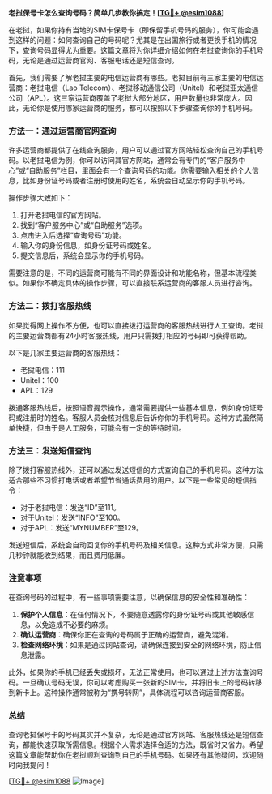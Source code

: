 **老挝保号卡怎么查询号码？简单几步教你搞定！[[TG💪+ @esim1088](https://t.me/s/esim1088)]**

在老挝，如果你持有当地的SIM卡保号卡（即保留手机号码的服务），你可能会遇到这样的问题：如何查询自己的号码呢？尤其是在出国旅行或者更换手机的情况下，查询号码显得尤为重要。这篇文章将为你详细介绍如何在老挝查询你的手机号码，无论是通过运营商官网、客服电话还是短信查询。

首先，我们需要了解老挝主要的电信运营商有哪些。老挝目前有三家主要的电信运营商：老挝电信（Lao Telecom）、老挝移动通信公司（Unitel）和老挝亚太通信公司（APL）。这三家运营商覆盖了老挝大部分地区，用户数量也非常庞大。因此，无论你是使用哪家运营商的服务，都可以按照以下步骤查询你的手机号码。

### 方法一：通过运营商官网查询

许多运营商都提供了在线查询服务，用户可以通过官方网站轻松查询自己的手机号码。以老挝电信为例，你可以访问其官方网站，通常会有专门的“客户服务中心”或“自助服务”栏目，里面会有一个查询号码的功能。你需要输入相关的个人信息，比如身份证号码或者注册时使用的姓名，系统会自动显示你的手机号码。

操作步骤大致如下：
1. 打开老挝电信的官方网站。
2. 找到“客户服务中心”或“自助服务”选项。
3. 点击进入后选择“查询号码”功能。
4. 输入你的身份信息，如身份证号码或姓名。
5. 提交信息后，系统会显示你的手机号码。

需要注意的是，不同的运营商可能有不同的界面设计和功能名称，但基本流程类似。如果你不确定具体的操作步骤，可以直接联系运营商的客服人员进行咨询。

### 方法二：拨打客服热线

如果觉得网上操作不方便，也可以直接拨打运营商的客服热线进行人工查询。老挝的主要运营商都有24小时客服热线，用户只需拨打相应的号码即可获得帮助。

以下是几家主要运营商的客服热线：
- 老挝电信：111
- Unitel：100
- APL：129

拨通客服热线后，按照语音提示操作，通常需要提供一些基本信息，例如身份证号码或注册时的姓名。客服人员会核对信息后告诉你你的手机号码。这种方式虽然简单快捷，但由于是人工服务，可能会有一定的等待时间。

### 方法三：发送短信查询

除了拨打客服热线外，还可以通过发送短信的方式查询自己的手机号码。这种方法适合那些不习惯打电话或者希望节省通话费用的用户。以下是一些常见的短信指令：

- 对于老挝电信：发送“ID”至111。
- 对于Unitel：发送“INFO”至100。
- 对于APL：发送“MYNUMBER”至129。

发送短信后，系统会自动回复你的手机号码及相关信息。这种方式非常方便，只需几秒钟就能收到结果，而且费用低廉。

### 注意事项

在查询号码的过程中，有一些事项需要注意，以确保信息的安全性和准确性：
1. **保护个人信息**：在任何情况下，不要随意透露你的身份证号码或其他敏感信息，以免造成不必要的麻烦。
2. **确认运营商**：确保你正在查询的号码属于正确的运营商，避免混淆。
3. **检查网络环境**：如果是通过网站查询，请确保连接到安全的网络环境，防止信息泄露。

此外，如果你的手机已经丢失或损坏，无法正常使用，也可以通过上述方法查询号码。一旦确认号码无误，你可以考虑购买一张新的SIM卡，并将旧卡上的号码转移到新卡上。这种操作通常被称为“携号转网”，具体流程可以咨询运营商客服。

### 总结

查询老挝保号卡的号码其实并不复杂，无论是通过官方网站、客服热线还是短信查询，都能快速获取所需信息。根据个人需求选择合适的方法，既省时又省力。希望这篇文章能帮助你在老挝顺利查询到自己的手机号码。如果还有其他疑问，欢迎随时向我提问！

[[TG💪+ @esim1088](https://t.me/s/esim1088) ![Image](https://i.postimg.cc/4NQfJmqS/Snipaste-2025-05-13-00-14-12.png)]